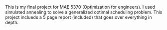 This is my final project for MAE 5370 (Optimization for engineers). 
  I used simulated annealing to solve a generalized optimal scheduling problem. 
  This project inclueds a 5 page report (included) that goes over everything in depth. 
